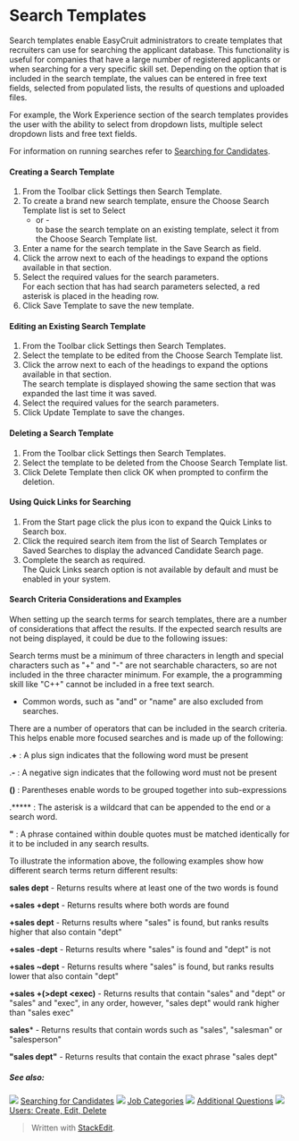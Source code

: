 # Search Templates

Search templates enable EasyCruit administrators to create templates that recruiters can use for searching the applicant database. This functionality is useful for companies that have a large number of registered applicants or when searching for a very specific skill set. Depending on the option that is included in the search template, the values can be entered in free text fields, selected from populated lists, the results of questions and uploaded files.

For example, the  Work Experience  section of the search templates provides the user with the ability to select from dropdown lists, multiple select dropdown lists and free text fields.

For information on running searches refer to  [Searching for Candidates](../getting-started/searching_for_candidates.htm).

#### Creating a Search Template

1.  From the  Toolbar  click  Settings  then  Search Template.
2.  To create a brand new search template, ensure the  Choose Search Template  list is set to  Select  
    - or -  
    to base the search template on an existing template, select it from the  Choose Search Template  list.
3.  Enter a name for the search template in the  Save Search as  field.
4.  Click the arrow next to each of the headings to expand the options available in that section.
5.  Select the required values for the search parameters.  
    For each section that has had search parameters selected, a red asterisk is placed in the heading row.
6.  Click  Save Template  to save the new template.

#### Editing an Existing Search Template

1.  From the  Toolbar  click  Settings  then  Search Templates.
2.  Select the template to be edited from the  Choose Search Template  list.
3.  Click the arrow next to each of the headings to expand the options available in that section.  
    The search template is displayed showing the same section that was expanded the last time it was saved.
4.  Select the required values for the search parameters.
5.  Click  Update Template  to save the changes.

#### Deleting a Search Template

1.  From the  Toolbar  click  Settings  then  Search Templates.
2.  Select the template to be deleted from the  Choose Search Template  list.
3.  Click  Delete Template  then click  OK  when prompted to confirm the deletion.

#### Using Quick Links for Searching

1.  From the  Start  page click the plus icon to expand the  Quick Links to Search  box.
2.  Click the required search item from the list of  Search Templates  or  Saved Searches  to display the advanced  Candidate Search  page.
3.  Complete the search as required.  
    The Quick Links search option is not available by default and must be enabled in your system.

#### Search Criteria Considerations and Examples

When setting up the search terms for search templates, there are a number of considerations that affect the results. If the expected search results are not being displayed, it could be due to the following issues:

Search terms must be a minimum of three characters in length and special characters such as "+" and "-" are not searchable characters, so are not included in the three character minimum. For example, the a programming skill like "C++" cannot be included in a free text search.

-   Common words, such as "and" or "name" are also excluded from searches.

There are a number of operators that can be included in the search criteria. This helps enable more focused searches and is made up of the following:

.**+** : A plus sign indicates that the following word must be present

.**-** : A negative sign indicates that the following word must not be present

**()** : Parentheses enable words to be grouped together into sub-expressions

.***** : The asterisk is a wildcard that can be appended to the end or a search word.

**"** : A phrase contained within double quotes must be matched identically for it to be included in any search results.

To illustrate the information above, the following examples show how different search terms return different results:

**sales dept** - Returns results where at least one of the two words is found

**+sales +dept** - Returns results where both words are found

**+sales dept** - Returns results where "sales" is found, but ranks results higher that also contain "dept"

**+sales -dept** - Returns results where "sales" is found and "dept" is not

**+sales ~dept** - Returns results where "sales" is found, but ranks results lower that also contain "dept"

**+sales +(>dept <exec)** - Returns results that contain "sales" and "dept" or "sales" and "exec", in any order, however, "sales dept" would rank higher than "sales exec"

**sales*** - Returns results that contain words such as "sales", "salesman" or "salesperson"

**"sales dept"** - Returns results that contain the exact phrase "sales dept"

##### See also:

![](../Resources/Images/icon-document-link.png) [Searching for Candidates](searching_for_candidates.htm)
![](../Resources/Images/icon-document-link.png) [Job Categories](job_categories.htm)
![](../Resources/Images/icon-document-link.png) [Additional Questions](additional_questions.htm)
![](../Resources/Images/icon-document-link.png) [Users: Create, Edit, Delete](users_create_edit_delete.htm)



> Written with [StackEdit](https://stackedit.io/).
<!--stackedit_data:
eyJoaXN0b3J5IjpbLTE4OTY0NjE4OTRdfQ==
-->